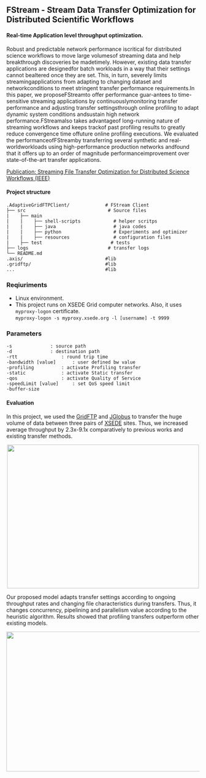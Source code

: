 ## FStream - Stream Data Transfer Optimization for Distributed Scientific Workflows

#### Real-time Application level throughput optimization. 

Robust   and   predictable   network   performance   iscritical for distributed science workflows to move large volumesof  streaming  data  and  help  breakthrough  discoveries  be  madetimely. However, existing data transfer applications are designedfor  batch  workloads  in  a  way  that  their  settings  cannot  bealtered once they are set. This, in turn, severely limits streamingapplications  from  adapting  to  changing  dataset  and  networkconditions to meet stringent transfer performance requirements.In  this  paper,  we  proposeFStreamto  offer  performance  guar-antees  to  time-sensitive  streaming  applications  by  continuouslymonitoring transfer performance and adjusting transfer settingsthrough online profiling to adapt dynamic system conditions andsustain high network performance.FStreamalso takes advantageof  long-running  nature  of  streaming  workflows  and  keeps  trackof  past  profiling  results  to  greatly  reduce  convergence  time  offuture online profiling executions. We evaluated the performanceofFStreamby   transferring   several   synthetic   and   real-worldworkloads   using   high-performance   production   networks   andfound  that  it  offers  up  to  an  order  of  magnitude  performanceimprovement  over  state-of-the-art  transfer  applications.

[Publication: Streaming File Transfer Optimization for Distributed Science Workflows (IEEE)](https://ieeexplore.ieee.org/document/9229586)

#### Project structure
```
.AdaptiveGridFTPClient/             # FStream Client
├── src                              # Source files 
|    ├── main                
|    |    ├── shell-scripts            # helper scritps
|    |    ├── java                     # java codes
|    |    ├── python                   # Experiments and optimizer
|    |    ├── resources                # configuration files
|    ├── test                         # tests
├── logs                             # transfer logs
└── README.md
.axis/                              #lib
.gridftp/                           #lib
...                                 #lib
```
### Reqiuriments
- Linux environment. 
- This project runs on XSEDE Grid computer networks. Also, it uses `myproxy-logon` certificate.<br>
```myproxy-logon -s myproxy.xsede.org -l [username] -t 9999```

### Parameters
```
-s				: source path
-d				: destination path
-rtt				: round trip time 
-bandwidth [value]		: user defined bw value
-profiling			: activate Profiling transfer
-static				: activate Static transfer
-qos				: activate Quality of Service
-speedLimit [value]		: set QoS speed limit
-buffer-size
```

#### Evaluation
In this project, we used the [GridFTP](https://en.wikipedia.org/wiki/GridFTP) and [JGlobus](https://github.com/jglobus/JGlobus/) to transfer the huge volume of data between three pairs of [XSEDE](https://www.xsede.org/) sites. Thus, we increased average throughput by 2.3x-9.1x comparatively to previous works and existing transfer methods.  

<p align="center">
  <img width="500" height="375" src="https://raw.githubusercontent.com/dauut/FStream/master/imgs/st2_comet_results.png">
</p>

Our proposed model adapts transfer settings according to ongoing throughput rates and changing file characteristics during transfers. Thus, it changes concurrency, pipelining and parallelism value according to the heuristic algorithm. Results showed that profiling transfers outperform other existing models. 

<p align="center">
  <img width="720" height="365" src="https://github.com/dauut/FStream/blob/master/imgs/inst-throughput.png?raw=true">
</p>

